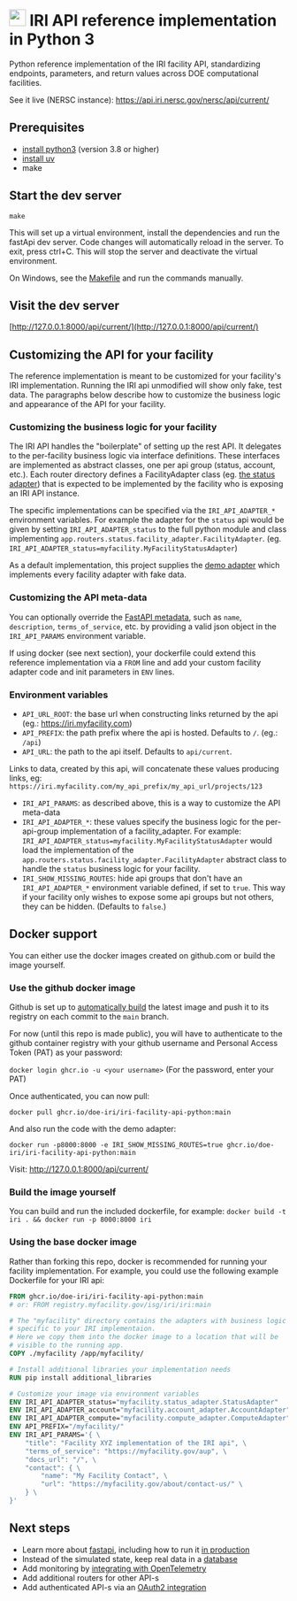 # <img src="https://iri.science/images/doe-icon-old.png" height=30 /> IRI API reference implementation in Python 3
Python reference implementation of the IRI facility API, standardizing endpoints, parameters, and return values across DOE computational facilities.

See it live (NERSC instance): https://api.iri.nersc.gov/nersc/api/current/

## Prerequisites

- [install python3](https://www.python.org/downloads/) (version 3.8 or higher)
- [install uv](https://docs.astral.sh/uv/getting-started/installation/)
- make

## Start the dev server

`make`

This will set up a virtual environment, install the dependencies and run the fastApi dev server. Code changes will automatically reload
in the server. To exit, press ctrl+C. This will stop the server and deactivate the virtual environment.

On Windows, see the [Makefile](Makefile) and run the commands manually.

## Visit the dev server

[http://127.0.0.1:8000/api/current/](http://127.0.0.1:8000/api/current/)

## Customizing the API for your facility

The reference implementation is meant to be customized for your facility's IRI implementation. Running the IRI api unmodified will show only fake, test data. The paragraphs below describe how to customize the business logic and appearance of the API for your facility.

### Customizing the business logic for your facility
The IRI API handles the "boilerplate" of setting up the rest API. It delegates to the per-facility business logic via interface definitions. These interfaces are implemented as abstract classes, one per api group (status, account, etc.). Each router directory defines a FacilityAdapter class (eg. [the status adapter](app/routers/status/facility_adapter.py)) that is expected to be implemented by the facility who is exposing an IRI API instance. 

The specific implementations can be specified via the `IRI_API_ADAPTER_*` environment variables. For example the adapter for the `status` api would be given by setting `IRI_API_ADAPTER_status` to the full python module and class implementing `app.routers.status.facility_adapter.FacilityAdapter`. (eg. `IRI_API_ADAPTER_status=myfacility.MyFacilityStatusAdapter`)

As a default implementation, this project supplies the [demo adapter](app/demo_adapter.py) which implements every facility adapter with fake data. 

### Customizing the API meta-data
You can optionally override the [FastAPI metadata](https://fastapi.tiangolo.com/tutorial/metadata/), such as `name`, `description`, `terms_of_service`, etc. by providing a valid json object in the `IRI_API_PARAMS` environment variable.

If using docker (see next section), your dockerfile could extend this reference implementation via a `FROM` line and add your custom facility adapter code and init parameters in `ENV` lines.

### Environment variables

- `API_URL_ROOT`: the base url when constructing links returned by the api (eg.: https://iri.myfacility.com)
- `API_PREFIX`: the path prefix where the api is hosted. Defaults to `/`. (eg.: `/api`)
- `API_URL`: the path to the api itself. Defaults to `api/current`.

Links to data, created by this api, will concatenate these values producing links, eg: `https://iri.myfacility.com/my_api_prefix/my_api_url/projects/123`

- `IRI_API_PARAMS`: as described above, this is a way to customize the API meta-data
- `IRI_API_ADAPTER_*`: these values specify the business logic for the per-api-group implementation of a facility_adapter. For example: `IRI_API_ADAPTER_status=myfacility.MyFacilityStatusAdapter` would load the implementation of the `app.routers.status.facility_adapter.FacilityAdapter` abstract class to handle the `status` business logic for your facility.
- `IRI_SHOW_MISSING_ROUTES`: hide api groups that don't have an `IRI_API_ADAPTER_*` environment variable defined, if set to `true`. This way if your facility only wishes to expose some api groups but not others, they can be hidden. (Defaults to `false`.)

## Docker support

You can either use the docker images created on github.com or build the image yourself.

### Use the github docker image

Github is set up to [automatically build](.github/workflows/docker-build.yml) the latest image and push it to its registry on each commit to the `main` branch.

For now (until this repo is made public), you will have to authenticate to the github container registry with your github username and Personal Access Token (PAT) as your password:

`docker login ghcr.io -u <your username>`
(For the password, enter your PAT)

Once authenticated, you can now pull:

`docker pull ghcr.io/doe-iri/iri-facility-api-python:main`

And also run the code with the demo adapter:

`docker run -p8000:8000 -e IRI_SHOW_MISSING_ROUTES=true ghcr.io/doe-iri/iri-facility-api-python:main`

Visit: http://127.0.0.1:8000/api/current/

### Build the image yourself

You can build and run the included dockerfile, for example:
`docker build -t iri . && docker run -p 8000:8000 iri`

### Using the base docker image

Rather than forking this repo, docker is recommended for running your facility implementation. For example, you could use the following example Dockerfile for your IRI api:

```Dockerfile
FROM ghcr.io/doe-iri/iri-facility-api-python:main
# or: FROM registry.myfacility.gov/isg/iri/iri:main

# The "myfacility" directory contains the adapters with business logic
# specific to your IRI implementaion. 
# Here we copy them into the docker image to a location that will be 
# visible to the running app.
COPY ./myfacility /app/myfacility/

# Install additional libraries your implementation needs
RUN pip install additional_libraries

# Customize your image via environment variables
ENV IRI_API_ADAPTER_status="myfacility.status_adapter.StatusAdapter"
ENV IRI_API_ADAPTER_account="myfacility.account_adapter.AccountAdapter"
ENV IRI_API_ADAPTER_compute="myfacility.compute_adapter.ComputeAdapter"
ENV API_PREFIX="/myfacility/"
ENV IRI_API_PARAMS='{ \
    "title": "Facility XYZ implementation of the IRI api", \
    "terms_of_service": "https://myfacility.gov/aup", \
    "docs_url": "/", \
    "contact": { \
        "name": "My Facility Contact", \
        "url": "https://myfacility.gov/about/contact-us/" \
    } \
}'
```

## Next steps

- Learn more about [fastapi](https://fastapi.tiangolo.com/), including how to run it [in production](https://fastapi.tiangolo.com/advanced/behind-a-proxy/)
- Instead of the simulated state, keep real data in a [database](/Users/gtorok/dev/iri-api-python/README.md)
- Add monitoring by [integrating with OpenTelemetry](https://opentelemetry.io/docs/zero-code/python/)
- Add additional routers for other API-s
- Add authenticated API-s via an [OAuth2 integration](https://fastapi.tiangolo.com/tutorial/security/oauth2-jwt/)

